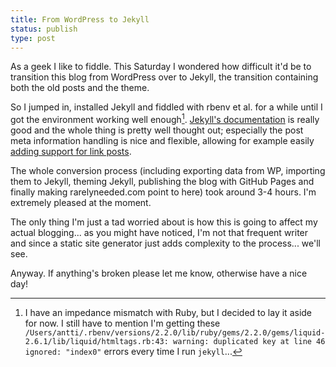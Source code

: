 ```yaml
---
title: From WordPress to Jekyll
status: publish
type: post
---
```


As a geek I like to fiddle. This Saturday I wondered how difficult it'd be to transition this blog from WordPress over to Jekyll, the transition containing both the old posts and the theme.

So I jumped in, installed Jekyll and fiddled with rbenv et al. for a while until I got the environment working well enough[^1]. [Jekyll's documentation](http://jekyllrb.com/docs/home/) is really good and the whole thing is pretty well thought out; especially the post meta information handling is nice and flexible, allowing for example easily [adding support for link posts](http://brandonbohling.com/2012/04/Link-Posts-With-Jekyll/).

The whole conversion process (including exporting data from WP, importing them to Jekyll, theming Jekyll, publishing the blog with GitHub Pages and finally making rarelyneeded.com point to here) took around 3-4 hours. I'm extremely pleased at the moment.

The only thing I'm just a tad worried about is how this is going to affect my actual blogging... as you might have noticed, I'm not that frequent writer and since a static site generator just adds complexity to the process... we'll see.

Anyway. If anything's broken please let me know, otherwise have a nice day!

[^1]: I have an impedance mismatch with Ruby, but I decided to lay it aside for now. I still have to mention I'm getting these `/Users/antti/.rbenv/versions/2.2.0/lib/ruby/gems/2.2.0/gems/liquid-2.6.1/lib/liquid/htmltags.rb:43: warning: duplicated key at line 46 ignored: "index0"` errors every time I run `jekyll`...